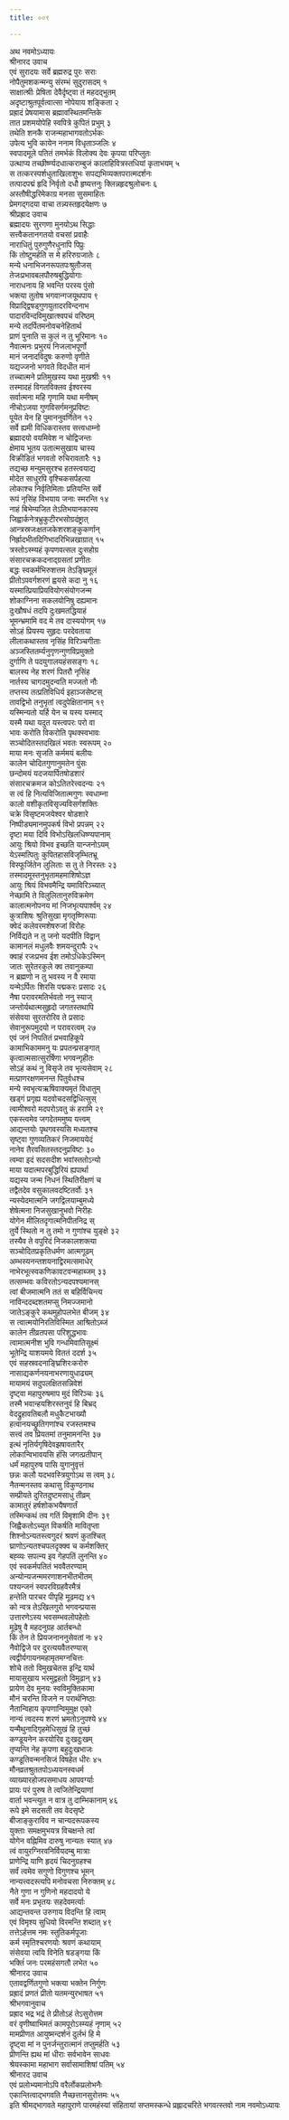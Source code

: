 ```yaml
---
title: ००९

---
```

अथ नवमोऽध्यायः  
श्रीनारद उवाच  
एवं सुरादयः सर्वे ब्रह्मरुद्र पुरः सराः  
नोपैतुमशकन्मन्यु संरम्भं सुदुरासदम् १  
साक्षात्श्रीः प्रेषिता देवैर्दृष्ट्वा तं महदद्भुतम्  
अदृष्टाश्रुतपूर्वत्वात्सा नोपेयाय शङ्किता २  
प्रह्रादं प्रेषयामास ब्रह्मावस्थितमन्तिके  
तात प्रशमयोपेहि स्वपित्रे कुपितं प्रभुम् ३  
तथेति शनकै राजन्महाभागवतोऽर्भकः  
उपेत्य भुवि कायेन ननाम विधृताञ्जलिः ४  
स्वपादमूले पतितं तमर्भकं विलोक्य देवः कृपया परिप्लुतः  
उत्थाप्य तच्छीर्ष्ण्यदधात्कराम्बुजं कालाहिवित्रस्तधियां कृताभयम् ५  
स तत्करस्पर्शधुताखिलाशुभः सपद्यभिव्यक्तपरात्मदर्शनः  
तत्पादपद्मं हृदि निर्वृतो दधौ हृष्यत्तनुः क्लिन्नहृदश्रुलोचनः ६  
अस्तौषीद्धरिमेकाग्र मनसा सुसमाहितः  
प्रेमगद्गदया वाचा तन्न्यस्तहृदयेक्षणः ७  
श्रीप्रह्राद उवाच  
ब्रह्मादयः सुरगणा मुनयोऽथ सिद्धाः  
सत्त्वैकतानगतयो वचसां प्रवाहैः  
नाराधितुं पुरुगुणैरधुनापि पिप्रुः  
किं तोष्टुमर्हति स मे हरिरुग्रजातेः ८  
मन्ये धनाभिजनरूपतपःश्रुतौजस्  
तेजःप्रभावबलपौरुषबुद्धियोगाः  
नाराधनाय हि भवन्ति परस्य पुंसो  
भक्त्या तुतोष भगवान्गजयूथपाय ९  
विप्राद्द्विषड्गुणयुतादरविन्दनाभ  
पादारविन्दविमुखात्श्वपचं वरिष्ठम्  
मन्ये तदर्पितमनोवचनेहितार्थ  
प्राणं पुनाति स कुलं न तु भूरिमानः १०  
नैवात्मनः प्रभुरयं निजलाभपूर्णो  
मानं जनादविदुषः करुणो वृणीते  
यद्यज्जनो भगवते विदधीत मानं  
तच्चात्मने प्रतिमुखस्य यथा मुखश्रीः ११  
तस्मादहं विगतविक्लव ईश्वरस्य  
सर्वात्मना महि गृणामि यथा मनीषम्  
नीचोऽजया गुणविसर्गमनुप्रविष्टः  
पूयेत येन हि पुमाननुवर्णितेन १२  
सर्वे ह्यमी विधिकरास्तव सत्त्वधाम्नो  
ब्रह्मादयो वयमिवेश न चोद्विजन्तः  
क्षेमाय भूतय उतात्मसुखाय चास्य  
विक्रीडितं भगवतो रुचिरावतारैः १३  
तद्यच्छ मन्युमसुरश्च हतस्त्वयाद्य  
मोदेत साधुरपि वृश्चिकसर्पहत्या  
लोकाश्च निर्वृतिमिताः प्रतियन्ति सर्वे  
रूपं नृसिंह विभयाय जनाः स्मरन्ति १४  
नाहं बिभेम्यजित तेऽतिभयानकास्य  
जिह्वार्कनेत्रभ्रुकुटीरभसोग्रदंष्ट्रात्  
आन्त्रस्रजःक्षतजकेशरशङ्कुकर्णान्  
निर्ह्रादभीतदिगिभादरिभिन्नखाग्रात् १५  
त्रस्तोऽस्म्यहं कृपणवत्सल दुःसहोग्र  
संसारचक्रकदनाद्ग्रसतां प्रणीतः  
बद्धः स्वकर्मभिरुशत्तम तेऽङ्घ्रिमूलं  
प्रीतोऽपवर्गशरणं ह्वयसे कदा नु १६  
यस्मात्प्रियाप्रियवियोगसंयोगजन्म  
शोकाग्निना सकलयोनिषु दह्यमानः  
दुःखौषधं तदपि दुःखमतद्धियाहं  
भूमन्भ्रमामि वद मे तव दास्ययोगम् १७  
सोऽहं प्रियस्य सुहृदः परदेवताया  
लीलाकथास्तव नृसिंह विरिञ्चगीताः  
अञ्जस्तितर्म्यनुगृणन्गुणविप्रमुक्तो  
दुर्गाणि ते पदयुगालयहंससङ्गः १८  
बालस्य नेह शरणं पितरौ नृसिंह  
नार्तस्य चागदमुदन्वति मज्जतो नौः  
तप्तस्य तत्प्रतिविधिर्य इहाञ्जसेष्टस्  
तावद्विभो तनुभृतां त्वदुपेक्षितानाम् १९  
यस्मिन्यतो यर्हि येन च यस्य यस्माद्  
यस्मै यथा यदुत यस्त्वपरः परो वा  
भावः करोति विकरोति पृथक्स्वभावः  
सञ्चोदितस्तदखिलं भवतः स्वरूपम् २०  
माया मनः सृजति कर्ममयं बलीयः  
कालेन चोदितगुणानुमतेन पुंसः  
छन्दोमयं यदजयार्पितषोडशारं  
संसारचक्रमज कोऽतितरेत्त्वदन्यः २१  
स त्वं हि नित्यविजितात्मगुणः स्वधाम्ना  
कालो वशीकृतविसृज्यविसर्गशक्तिः  
चक्रे विसृष्टमजयेश्वर षोडशारे  
निष्पीड्यमानमुपकर्ष विभो प्रपन्नम् २२  
दृष्टा मया दिवि विभोऽखिलधिष्ण्यपानाम्  
आयुः श्रियो विभव इच्छति यान्जनोऽयम्  
येऽस्मत्पितुः कुपितहासविजृम्भितभ्रू  
विस्फूर्जितेन लुलिताः स तु ते निरस्तः २३  
तस्मादमूस्तनुभृतामहमाशिषोऽज्ञ  
आयुः श्रियं विभवमैन्द्रि यमाविरिञ्च्यात्  
नेच्छामि ते विलुलितानुरुविक्रमेण  
कालात्मनोपनय मां निजभृत्यपार्श्वम् २४  
कुत्राशिषः श्रुतिसुखा मृगतृष्णिरूपाः  
क्वेदं कलेवरमशेषरुजां विरोहः  
निर्विद्यते न तु जनो यदपीति विद्वान्  
कामानलं मधुलवैः शमयन्दुरापैः २५  
क्वाहं रजःप्रभव ईश तमोऽधिकेऽस्मिन्  
जातः सुरेतरकुले क्व तवानुकम्पा  
न ब्रह्मणो न तु भवस्य न वै रमाया  
यन्मेऽर्पितः शिरसि पद्मकरः प्रसादः २६  
नैषा परावरमतिर्भवतो ननु स्याज्  
जन्तोर्यथात्मसुहृदो जगतस्तथापि  
संसेवया सुरतरोरिव ते प्रसादः  
सेवानुरूपमुदयो न परावरत्वम् २७  
एवं जनं निपतितं प्रभवाहिकूपे  
कामाभिकाममनु यः प्रपतन्प्रसङ्गात्  
कृत्वात्मसात्सुरर्षिणा भगवन्गृहीतः  
सोऽहं कथं नु विसृजे तव भृत्यसेवाम् २८  
मत्प्राणरक्षणमनन्त पितुर्वधश्च  
मन्ये स्वभृत्यऋषिवाक्यमृतं विधातुम्  
खड्गं प्रगृह्य यदवोचदसद्विधित्सुस्  
त्वामीश्वरो मदपरोऽवतु कं हरामि २९  
एकस्त्वमेव जगदेतममुष्य यत्त्वम्  
आद्यन्तयोः पृथगवस्यसि मध्यतश्च  
सृष्ट्वा गुणव्यतिकरं निजमाययेदं  
नानेव तैरवसितस्तदनुप्रविष्टः ३०  
त्वम्वा इदं सदसदीश भवांस्ततोऽन्यो  
माया यदात्मपरबुद्धिरियं ह्यपार्था  
यद्यस्य जन्म निधनं स्थितिरीक्षणं च  
तद्वैतदेव वसुकालवदष्टितर्वोः ३१  
न्यस्येदमात्मनि जगद्विलयाम्बुमध्ये  
शेषेत्मना निजसुखानुभवो निरीहः  
योगेन मीलितदृगात्मनिपीतनिद्र स्  
तुर्ये स्थितो न तु तमो न गुणांश्च युङ्क्षे ३२  
तस्यैव ते वपुरिदं निजकालशक्त्या  
सञ्चोदितप्रकृतिधर्मण आत्मगूढम्  
अम्भस्यनन्तशयनाद्विरमत्समाधेर्  
नाभेरभूत्स्वकणिकावटवन्महाब्जम् ३३  
तत्सम्भवः कविरतोऽन्यदपश्यमानस्  
त्वां बीजमात्मनि ततं स बहिर्विचिन्त्य  
नाविन्ददब्दशतमप्सु निमज्जमानो  
जातेऽङ्कुरे कथमुहोपलभेत बीजम् ३४  
स त्वात्मयोनिरतिविस्मित आश्रितोऽब्जं  
कालेन तीव्रतपसा परिशुद्धभावः  
त्वामात्मनीश भुवि गन्धमिवातिसूक्ष्मं  
भूतेन्द्रि याशयमये विततं ददर्श ३५  
एवं सहस्रवदनाङ्घ्रिशिरःकरोरु  
नासाद्यकर्णनयनाभरणायुधाढ्यम्  
मायामयं सदुपलक्षितसन्निवेशं  
दृष्ट्वा महापुरुषमाप मुदं विरिञ्चः ३६  
तस्मै भवान्हयशिरस्तनुवं हि बिभ्रद्  
वेदद्रुहावतिबलौ मधुकैटभाख्यौ  
हत्वानयच्छ्रुतिगणांश्च रजस्तमश्च  
सत्त्वं तव प्रियतमां तनुमामनन्ति ३७  
इत्थं नृतिर्यगृषिदेवझषावतारैर्  
लोकान्विभावयसि हंसि जगत्प्रतीपान्  
धर्मं महापुरुष पासि युगानुवृत्तं  
छन्नः कलौ यदभवस्त्रियुगोऽथ स त्वम् ३८  
नैतन्मनस्तव कथासु विकुण्ठनाथ  
सम्प्रीयते दुरितदुष्टमसाधु तीव्रम्  
कामातुरं हर्षशोकभयैषणार्तं  
तस्मिन्कथं तव गतिं विमृशामि दीनः ३९  
जिह्वैकतोऽच्युत विकर्षति मावितृप्ता  
शिश्नोऽन्यतस्त्वगुदरं श्रवणं कुतश्चित्  
घ्राणोऽन्यतश्चपलदृक्क्व च कर्मशक्तिर्  
बह्व्यः सपत्न्य इव गेहपतिं लुनन्ति ४०  
एवं स्वकर्मपतितं भववैतरण्याम्  
अन्योन्यजन्ममरणाशनभीतभीतम्  
पश्यन्जनं स्वपरविग्रहवैरमैत्रं  
हन्तेति पारचर पीपृहि मूढमद्य ४१  
को न्वत्र तेऽखिलगुरो भगवन्प्रयास  
उत्तारणेऽस्य भवसम्भवलोपहेतोः  
मूढेषु वै महदनुग्रह आर्तबन्धो  
किं तेन ते प्रियजनाननुसेवतां नः ४२  
नैवोद्विजे पर दुरत्ययवैतरण्यास्  
त्वद्वीर्यगायनमहामृतमग्नचित्तः  
शोचे ततो विमुखचेतस इन्द्रि यार्थ  
मायासुखाय भरमुद्वहतो विमूढान् ४३  
प्रायेण देव मुनयः स्वविमुक्तिकामा  
मौनं चरन्ति विजने न परार्थनिष्ठाः  
नैतान्विहाय कृपणान्विमुमुक्ष एको  
नान्यं त्वदस्य शरणं भ्रमतोऽनुपश्ये ४४  
यन्मैथुनादिगृहमेधिसुखं हि तुच्छं  
कण्डूयनेन करयोरिव दुःखदुःखम्  
तृप्यन्ति नेह कृपणा बहुदुःखभाजः  
कण्डूतिवन्मनसिजं विषहेत धीरः ४५  
मौनव्रतश्रुततपोऽध्ययनस्वधर्म  
व्याख्यारहोजपसमाधय आपवर्ग्याः  
प्रायः परं पुरुष ते त्वजितेन्द्रियाणां  
वार्ता भवन्त्युत न वात्र तु दाम्भिकानाम् ४६  
रूपे इमे सदसती तव वेदसृष्टे  
बीजाङ्कुराविव न चान्यदरूपकस्य  
युक्ताः समक्षमुभयत्र विचक्षन्ते त्वां  
योगेन वह्निमिव दारुषु नान्यतः स्यात् ४७  
त्वं वायुरग्निरवनिर्वियदम्बु मात्राः  
प्राणेन्द्रि याणि हृदयं चिदनुग्रहश्च  
सर्वं त्वमेव सगुणो विगुणश्च भूमन्  
नान्यत्त्वदस्त्यपि मनोवचसा निरुक्तम् ४८  
नैते गुणा न गुणिनो महदादयो ये  
सर्वे मनः प्रभृतयः सहदेवमर्त्याः  
आद्यन्तवन्त उरुगाय विदन्ति हि त्वाम्  
एवं विमृश्य सुधियो विरमन्ति शब्दात् ४९  
तत्तेऽर्हत्तम नमः स्तुतिकर्मपूजाः  
कर्म स्मृतिश्चरणयोः श्रवणं कथायाम्  
संसेवया त्वयि विनेति षडङ्गया किं  
भक्तिंं जनः परमहंसगतौ लभेत ५०  
श्रीनारद उवाच  
एतावद्वर्णितगुणो भक्त्या भक्तेन निर्गुणः  
प्रह्रादं प्रणतं प्रीतो यतमन्युरभाषत ५१  
श्रीभगवानुवाच  
प्रह्राद भद्र भद्रं ते प्रीतोऽहं तेऽसुरोत्तम  
वरं वृणीष्वाभिमतं कामपूरोऽस्म्यहं नृणाम् ५२  
मामप्रीणत आयुष्मन्दर्शनं दुर्लभं हि मे  
दृष्ट्वा मां न पुनर्जन्तुरात्मानं तप्तुमर्हति ५३  
प्रीणन्ति ह्यथ मां धीराः सर्वभावेन साधवः  
श्रेयस्कामा महाभाग सर्वासामाशिषां पतिम् ५४  
श्रीनारद उवाच  
एवं प्रलोभ्यमानोऽपि वरैर्लोकप्रलोभनैः  
एकान्तित्वाद्भगवति नैच्छत्तानसुरोत्तमः ५५  
इति श्रीमद्भागवते महापुराणे पारमहंस्यां संहितायां सप्तमस्कन्धे प्रह्लादचरिते भगवत्स्तवो नाम नवमोऽध्यायः